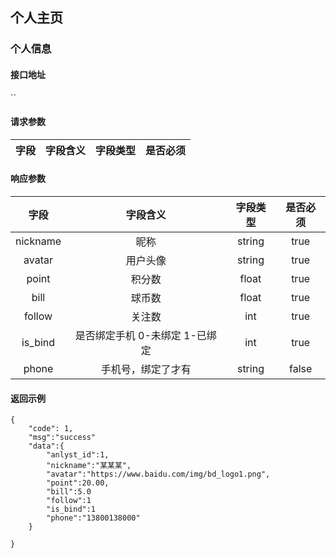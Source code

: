 ## 个人主页

### 个人信息
#### 接口地址
    
``

#### 请求参数

| 字段 | 字段含义 | 字段类型 | 是否必须 |
|:----:|:----:|:----:|:----:|

#### 响应参数

| 字段 | 字段含义 | 字段类型 | 是否必须 |
|:----:|:----:|:----:|:----:|
| nickname | 昵称 | string | true |
| avatar | 用户头像 | string | true |
| point | 积分数 | float | true |
| bill | 球币数 | float | true |
| follow | 关注数 | int | true |
| is_bind | 是否绑定手机 0-未绑定 1-已绑定 | int | true |
| phone | 手机号，绑定了才有 | string | false |


#### 返回示例
````
{
    "code": 1,
    "msg":"success"
    "data":{
        "anlyst_id":1,
        "nickname":"某某某",
        "avatar":"https://www.baidu.com/img/bd_logo1.png",
        "point":20.00,
        "bill":5.0
        "follow":1
        "is_bind":1
        "phone":"13800138000"
    }
    
}
````